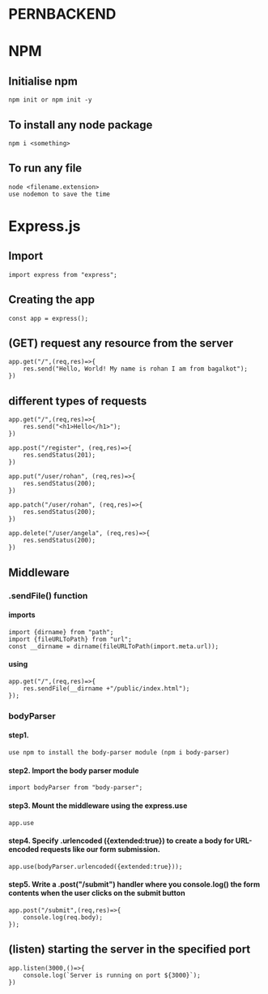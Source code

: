 # PERNBACKEND
# NPM
## Initialise npm
    npm init or npm init -y
## To install any node package
    npm i <something>
## To run any file 
    node <filename.extension>
    use nodemon to save the time
# Express.js  
## Import     
    import express from "express";  
## Creating the app     
    const app = express();  
## (GET) request any resource from the server     
    app.get("/",(req,res)=>{         
        res.send("Hello, World! My name is rohan I am from bagalkot");     
    })  
## different types of requests
    app.get("/",(req,res)=>{
        res.send("<h1>Hello</h1>");
    })
    
    app.post("/register", (req,res)=>{
        res.sendStatus(201);
    })
    
    app.put("/user/rohan", (req,res)=>{
        res.sendStatus(200);
    })
    
    app.patch("/user/rohan", (req,res)=>{
        res.sendStatus(200);
    })
    
    app.delete("/user/angela", (req,res)=>{
        res.sendStatus(200);
    })
## Middleware
### .sendFile() function
#### imports
    import {dirname} from "path";
    import {fileURLToPath} from "url";
    const __dirname = dirname(fileURLToPath(import.meta.url));
#### using
    app.get("/",(req,res)=>{
        res.sendFile(__dirname +"/public/index.html");
    });
### bodyParser
#### step1.
    use npm to install the body-parser module (npm i body-parser)
#### step2. Import the body parser module
    import bodyParser from "body-parser";
#### step3. Mount the middleware using the express.use
    app.use
#### step4. Specify .urlencoded ({extended:true}) to create a body for URL-encoded requests like our form submission.
    app.use(bodyParser.urlencoded({extended:true}));
#### step5. Write a .post("/submit") handler where you console.log() the form contents when the user clicks on the submit button
    app.post("/submit",(req,res)=>{
        console.log(req.body);
    });

## (listen) starting the server in the specified port     
    app.listen(3000,()=>{         
        console.log(`Server is running on port ${3000}`);     
    })
    
